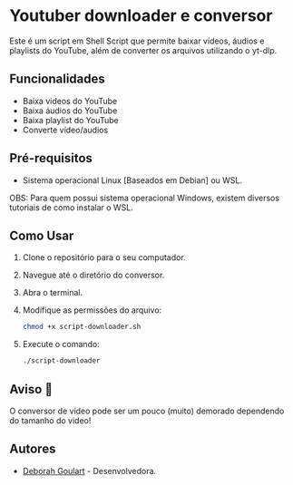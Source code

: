 # Youtuber downloader e conversor

Este é um script em Shell Script que permite baixar vídeos, áudios e playlists do YouTube, além de converter os arquivos utilizando o yt-dlp.

## Funcionalidades

- Baixa videos do YouTube
- Baixa áudios do YouTube
- Baixa playlist do YouTube
- Converte vídeo/audios
 
## Pré-requisitos

- Sistema operacional Linux [Baseados em Debian] ou WSL.

OBS: Para quem possui sistema operacional Windows, existem diversos tutoriais de como instalar o WSL.

## Como Usar

1. Clone o repositório para o seu computador.

2. Navegue até o diretório do conversor.

3. Abra o terminal.

4. Modifique as permissões do arquivo:
    ```bash
    chmod +x script-downloader.sh
    ```

5. Execute o comando:
    ```bash
    ./script-downloader
    ```

## Aviso 🛑

O conversor de vídeo pode ser um pouco (muito) demorado dependendo do tamanho do video!

## Autores

- [Deborah Goulart](https://github.com/DebGoulart) - Desenvolvedora.

